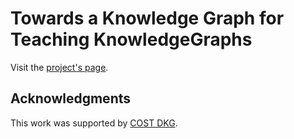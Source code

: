 # Towards a Knowledge Graph for Teaching KnowledgeGraphs

Visit the [project's page](https://naiayti.github.io/TeachingKnowledgeGraphs.io/).


## Acknowledgments
This work was supported by [COST DKG](https://cost-dkg.eu/).
